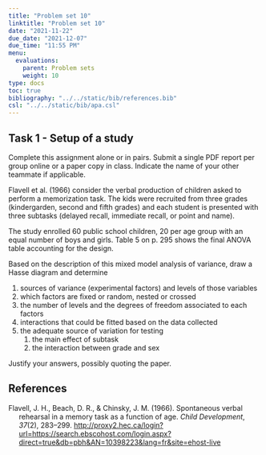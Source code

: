 ```yaml
---
title: "Problem set 10"
linktitle: "Problem set 10"
date: "2021-11-22"
due_date: "2021-12-07"
due_time: "11:55 PM"
menu:
  evaluations:
    parent: Problem sets
    weight: 10
type: docs
toc: true
bibliography: "../../static/bib/references.bib"
csl: "../../static/bib/apa.csl"
---
```


## Task 1 - Setup of a study

Complete this assignment alone or in pairs. Submit a single PDF report per group online or a paper copy in class. Indicate the name of your other teammate if applicable.

<!-- 
The DOI of the two articles are provided in the References section.

@Weitz/Wright:1979 use a within-subjects designs for their experiment. The study design for the probability of using contraceptives (a 11 items Likert scale) is documented in the METHOD section, up to and excluding the subsection "The Retrospective Reports".

-->

Flavell et al. (1966) consider the verbal production of children asked to perform a memorization task. The kids were recruited from three grades (kindergarden, second and fifth grades) and each student is presented with three subtasks (delayed recall, immediate recall, or point and name).

The study enrolled 60 public school children, 20 per age group with an equal number of boys and girls. Table 5 on p. 295 shows the final ANOVA table accounting for the design.
<!--
in which they are administered. The subtasks were balanced with half of the participants (per sex and grade) receiving the subtasks with immediate recall (`IR`) followed by direct recall (`DR`); the second group received them in the opposite order. Both ended with the point and name subtask.
-->
Based on the description of this mixed model analysis of variance, draw a Hasse diagram and determine

1.  sources of variance (experimental factors) and levels of those variables
2.  which factors are fixed or random, nested or crossed
3.  the number of levels and the degrees of freedom associated to each factors
4.  interactions that could be fitted based on the data collected
5.  the adequate source of variation for testing
    1.  the main effect of subtask
    2.  the interaction between grade and sex

Justify your answers, possibly quoting the paper.

## References

<div id="refs" class="references csl-bib-body hanging-indent" line-spacing="2">

<div id="ref-Flavell:1966" class="csl-entry">

Flavell, J. H., Beach, D. R., & Chinsky, J. M. (1966). Spontaneous verbal rehearsal in a memory task as a function of age. *Child Development*, *37*(2), 283–299. <http://proxy2.hec.ca/login?url=https://search.ebscohost.com/login.aspx?direct=true&db=pbh&AN=10398223&lang=fr&site=ehost-live>

</div>

</div>
